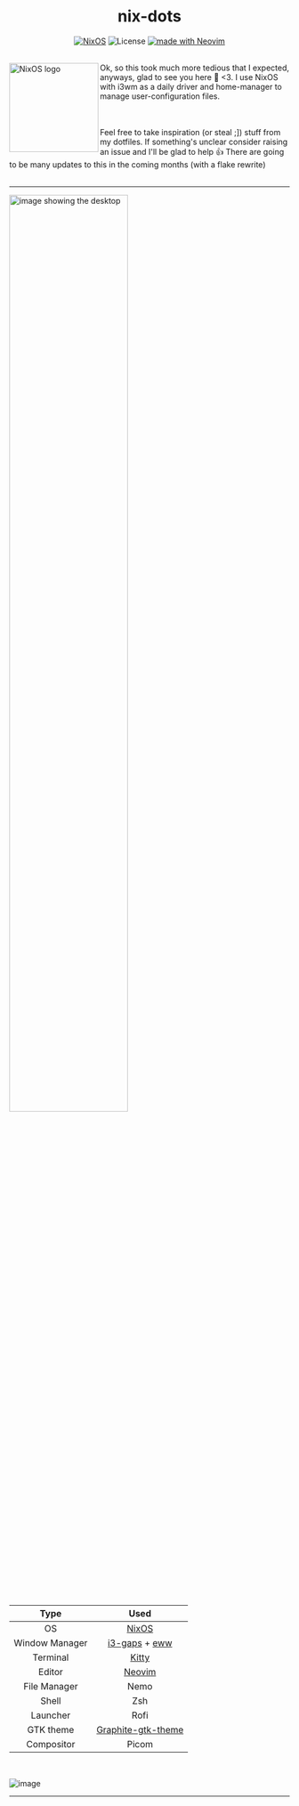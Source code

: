 <div align=center>

# nix-dots
[![NixOS](https://img.shields.io/badge/NixOS-unstable-informational.svg?logo=nixos)](https://nixos.org) ![License](https://img.shields.io/github/license/helium18/nix-dots) [![made with Neovim](https://img.shields.io/badge/made_with-Neovim-green.svg?logo=neovim)]([https://github.com/helium18/nix-dots](https://github.com/helium18/nix-dots/tree/main/home/config/neovim))

</div>
<br>
<a href="https://nixos.org/"><img alt="NixOS logo" height="160" align = "left" src="https://nixos.wiki/images/thumb/2/20/Home-nixos-logo.png/311px-Home-nixos-logo.png"></a>
Ok, so this took much more tedious that I expected, anyways, glad to see you here 👾 <3. I use NixOS with i3wm as a daily driver and home-manager to manage user-configuration files.

<br><br>
Feel free to take inspiration (or steal ;]) stuff from my dotfiles. If something's unclear consider raising an issue and I'll be glad to help 👍 There are going to be many updates to this in the coming months (with a flake rewrite)
<br><br>

---
<img src="https://user-images.githubusercontent.com/86223025/170879044-afe8296e-28df-4dd6-8708-894262b3c6d7.png" alt="image showing the desktop" align="left" width="65%">

| Type  | Used |
| :---:  | :---:  |
| OS  | [NixOS](https://nixos.org/)  |
| Window Manager  | [i3-gaps](https://github.com/awesomeWM/awesome) + [eww](https://github.com/elkowar/eww)|
| Terminal | [Kitty](https://sw.kovidgoyal.net/kitty/) |
| Editor | [Neovim](https://neovim.io/) |
| File Manager | Nemo |
| Shell | Zsh |
| Launcher | Rofi |
| GTK theme | [Graphite-gtk-theme](https://github.com/vinceliuice/Graphite-gtk-theme) |
| Compositor | Picom |

<br>

![image](https://user-images.githubusercontent.com/86223025/170882680-66dbcf99-e56e-4eb0-a0a5-c994fd0cff35.png)


---
#
